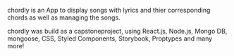 chordly is an App to display songs with lyrics and thier corresponding chords as well as managing the songs.

chordly was build as a capstoneproject, using React.js, Node.js, Mongo DB, mongoose, CSS, Styled Components, Storybook, Proptypes and many more!
